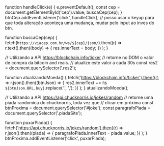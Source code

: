 function handleClick(e) {
e.preventDefault();
const cep = document.getElementById('cep').value;
buscaCep(cep);
}
btnCep.addEventListener('click', handleClick); // posso usar o keyup para que toda alteração aconteça uma mudança, mudar pelo input ao inves do btn.

function buscaCep(cep) {
fetch(`https://viacep.com.br/ws/${cep}/json/`).then((r) =>
r.text().then((body) => {
res.innerText = body;
})
);
}

// Utilizando a API https://blockchain.info/ticker
// retorne no DOM o valor de compra da bitcoin and reais.
// atualize este valor a cada 30s
const res2 = document.querySelector('.res2');

function atualizandoMoeda() {
fetch('https://blockchain.info/ticker').then((r) =>
r.json().then((btnJson) => {
res2.innerText += `R$ ${btnJson.BRL.buy}`.replace('.', ',');
})
);
}
atualizandoMoeda();

// Utilizando a API https://api.chucknorris.io/jokes/random
// retorne uma piada randomica do chucknorris, toda vez que
// clicar em próxima
const btnProxima = document.querySelector('#joke');
const paragrafoPiada = document.querySelector('.piadaSite');

function puxarPiada() {
fetch('https://api.chucknorris.io/jokes/random').then((r) =>
r.json().then((piada) => {
paragrafoPiada.innerText = piada.value;
})
);
}
btnProxima.addEventListener('click', puxarPiada);
